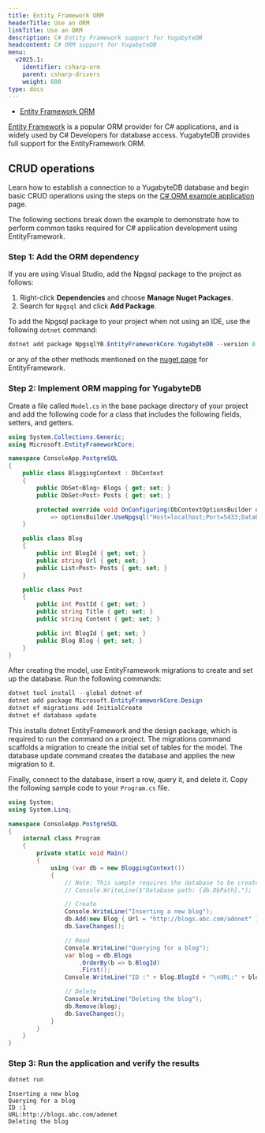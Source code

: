 ```yaml
---
title: Entity Framework ORM
headerTitle: Use an ORM
linkTitle: Use an ORM
description: C# Entity Framework support for YugabyteDB
headcontent: C# ORM support for YugabyteDB
menu:
  v2025.1:
    identifier: csharp-orm
    parent: csharp-drivers
    weight: 600
type: docs
---
```


<ul class="nav nav-tabs-alt nav-tabs-yb">
  <li >
    <a href="../entityframework/" class="nav-link active">
      Entity Framework ORM
    </a>
  </li>

</ul>

[Entity Framework](https://docs.microsoft.com/en-us/ef/) is a popular ORM provider for C# applications, and is widely used by C# Developers for database access. YugabyteDB provides full support for the EntityFramework ORM.

## CRUD operations

Learn how to establish a connection to a YugabyteDB database and begin basic CRUD operations using the steps on the [C# ORM example application](../../orms/csharp/ysql-entity-framework/) page.

The following sections break down the example to demonstrate how to perform common tasks required for C# application development using EntityFramework.

### Step 1: Add the ORM dependency

If you are using Visual Studio, add the Npgsql package to the project as follows:

1. Right-click **Dependencies** and choose **Manage Nuget Packages**.
1. Search for `Npgsql` and click **Add Package**.

To add the Npgsql package to your project when not using an IDE, use the following `dotnet` command:

```csharp
dotnet add package NpgsqlYB.EntityFrameworkCore.YugabyteDB --version 8.0.4.1
```

or any of the other methods mentioned on the [nuget page](https://www.nuget.org/packages/Npgsql.EntityFrameworkCore.PostgreSQL) for EntityFramework.

### Step 2: Implement ORM mapping for YugabyteDB

Create a file called `Model.cs` in the base package directory of your project and add the following code for a class that includes the following fields, setters, and getters.

```csharp
using System.Collections.Generic;
using Microsoft.EntityFrameworkCore;

namespace ConsoleApp.PostgreSQL
{
    public class BloggingContext : DbContext
    {
        public DbSet<Blog> Blogs { get; set; }
        public DbSet<Post> Posts { get; set; }

        protected override void OnConfiguring(DbContextOptionsBuilder optionsBuilder)
            => optionsBuilder.UseNpgsql("Host=localhost;Port=5433;Database=yugabyte;Username=yugabyte;Password=yugabyte;Load Balance Hosts=true;Topology Keys=cloud1.datacenter1.rack1;Timeout=0;");
    }

    public class Blog
    {
        public int BlogId { get; set; }
        public string Url { get; set; }
        public List<Post> Posts { get; set; }
    }

    public class Post
    {
        public int PostId { get; set; }
        public string Title { get; set; }
        public string Content { get; set; }

        public int BlogId { get; set; }
        public Blog Blog { get; set; }
    }
}
```

After creating the model, use EntityFramework migrations to create and set up the database. Run the following commands:

```csharp
dotnet tool install --global dotnet-ef
dotnet add package Microsoft.EntityFrameworkCore.Design
dotnet ef migrations add InitialCreate
dotnet ef database update
```

This installs dotnet EntityFramework and the design package, which is required to run the command on a project. The migrations command scaffolds a migration to create the initial set of tables for the model. The database update command creates the database and applies the new migration to it.

Finally, connect to the database, insert a row, query it, and delete it. Copy the following sample code to your `Program.cs` file.

```cs
using System;
using System.Linq;

namespace ConsoleApp.PostgreSQL
{
    internal class Program
    {
        private static void Main()
        {
            using (var db = new BloggingContext())
            {
                // Note: This sample requires the database to be created before running.
                // Console.WriteLine($"Database path: {db.DbPath}.");

                // Create
                Console.WriteLine("Inserting a new blog");
                db.Add(new Blog { Url = "http://blogs.abc.com/adonet" });
                db.SaveChanges();

                // Read
                Console.WriteLine("Querying for a blog");
                var blog = db.Blogs
                    .OrderBy(b => b.BlogId)
                    .First();
                Console.WriteLine("ID :" + blog.BlogId + "\nURL:" + blog.Url);

                // Delete
                Console.WriteLine("Deleting the blog");
                db.Remove(blog);
                db.SaveChanges();
            }
        }
    }
}
```

### Step 3: Run the application and verify the results

```csharp
dotnet run
```

```output
Inserting a new blog
Querying for a blog
ID :1
URL:http://blogs.abc.com/adonet
Deleting the blog
```
